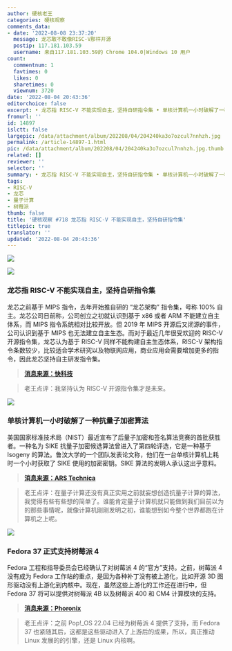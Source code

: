 ```yaml
---
author: 硬核老王
categories: 硬核观察
comments_data:
- date: '2022-08-08 23:37:20'
  message: 龙芯敢不敢像RISC-V那样开源
  postip: 117.181.103.59
  username: 来自117.181.103.59的 Chrome 104.0|Windows 10 用户
count:
  commentnum: 1
  favtimes: 0
  likes: 0
  sharetimes: 0
  viewnum: 3720
date: '2022-08-04 20:43:36'
editorchoice: false
excerpt: • 龙芯指 RISC-V 不能实现自主，坚持自研指令集 • 单核计算机一小时破解了一种抗量子加密算法 • Fedora 37 正式支持树莓派 4
fromurl: ''
id: 14897
islctt: false
largepic: /data/attachment/album/202208/04/204240ka3o7ozcul7nnhzh.jpg
permalink: /article-14897-1.html
pic: /data/attachment/album/202208/04/204240ka3o7ozcul7nnhzh.jpg.thumb.jpg
related: []
reviewer: ''
selector: ''
summary: • 龙芯指 RISC-V 不能实现自主，坚持自研指令集 • 单核计算机一小时破解了一种抗量子加密算法 • Fedora 37 正式支持树莓派 4
tags:
- RISC-V
- 龙芯
- 量子计算
- 树莓派
thumb: false
title: '硬核观察 #718 龙芯指 RISC-V 不能实现自主，坚持自研指令集'
titlepic: true
translator: ''
updated: '2022-08-04 20:43:36'
---
```


![](/data/attachment/album/202208/04/204240ka3o7ozcul7nnhzh.jpg)


![](/data/attachment/album/202208/04/204250f6oetkv8zete6n3x.jpg)


### 龙芯指 RISC-V 不能实现自主，坚持自研指令集


龙芯之前基于 MIPS 指令，去年开始推自研的 “龙芯架构” 指令集，号称 100% 自主。龙芯公司日前称，公司创立之初就认识到基于 x86 或者 ARM 不能建立自主体系，而 MIPS 指令系统相对比较开放。但 2019 年 MIPS 开源后又闭源的事件，公司认识到基于 MIPS 也无法建立自主生态。而对于最近几年很受欢迎的 RISC-V 开源指令集，龙芯认为基于 RISC-V 同样不能构建自主生态体系，RISC-V 架构指令条数较少，比较适合学术研究以及物联网应用，商业应用会需要增加更多的指令，因此龙芯坚持自主研发指令集。



> 
> **[消息来源：快科技](https://news.mydrivers.com/1/850/850277.htm)**
> 
> 
> 



> 
> 老王点评：我坚持认为 RISC-V 开源指令集才是未来。
> 
> 
> 


![](/data/attachment/album/202208/04/204300enzv4dhlv3ffml5d.jpg)


### 单核计算机一小时破解了一种抗量子加密算法


美国国家标准技术局（NIST）最近宣布了后量子加密和签名算法竞赛的首批获胜者。一种名为 SIKE 抗量子加密候选算法曾进入了第四轮评选，它是一种基于 Isogeny 的算法。鲁汶大学的一个团队发表论文称，他们在一台单核计算机上耗时一个小时获取了 SIKE 使用的加密密钥。SIKE 算法的发明人承认这出乎意料。



> 
> **[消息来源：ARS Technica](https://arstechnica.com/information-technology/2022/08/sike-once-a-post-quantum-encryption-contender-is-koed-in-nist-smackdown/)**
> 
> 
> 



> 
> 老王点评：在量子计算还没有真正实用之前就妄想创造抗量子计算的算法，我觉得有些有些想的简单了。谁能肯定量子计算机就只能做到我们目前以为的那些事情呢，就像计算机刚刚发明之初，谁能想到如今整个世界都跑在计算机之上呢。
> 
> 
> 


![](/data/attachment/album/202208/04/204316n2syscf8ufje3jvh.jpg)


### Fedora 37 正式支持树莓派 4


Fedora 工程和指导委员会已经确认了对树莓派 4 的“官方”支持。之前，树莓派 4 没有成为 Fedora 工作站的重点，是因为各种补丁没有被上游化，比如开源 3D 图形驱动没有上游化到内核中。现在，虽然这些上游化的工作还在进行中，但 Fedora 37 将可以提供对树莓派 4B 以及树莓派 400 和 CM4 计算模块的支持。



> 
> **[消息来源：Phoronix](https://www.phoronix.com/news/Raspberry-Pi-4-Fedora-37)**
> 
> 
> 



> 
> 老王点评：之前 Pop!\_OS 22.04 已经为树莓派 4 提供了支持，而 Fedora 37 也紧随其后，这都是这些驱动进入了上游后的成果，所以，真正推动 Linux 发展的的引擎，还是 Linux 内核啊。
> 
> 
>